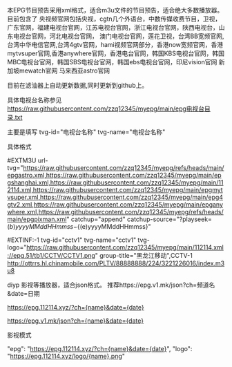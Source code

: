 本EPG节目预告采用xml格式，适合m3u文件的节目预告，适合绝大多数播放器。 目前包含了 央视频官网包括央视，cgtn几个外语台，中数传媒收费节目，卫视，广东官网，福建电视台官网，江苏电视台官网，浙江电视台官网，陕西电视台，山东电视台官网，河北电视台官网， 澳门电视台官网，莲花卫视，台湾BB宽频官网,台湾中华电信官网,台湾4gtv官网，hami视频官网部分，香港now宽频官网，香港mytvsuper官网,香港anywhere官网，香港电台官网，韩国KBS电视台官网，韩国MBC电视台官网，韩国SBS电视台官网，韩国ebs电视台官网，印尼vision官网 新加坡mewatch官网 马来西亚astro官网

目前在滤油器上自动更新数据,同时更新到github上。

具体电视台名称参见 https://raw.githubusercontent.com/zzq12345/myepg/main/epg电视台目录.txt 


主要是填写 tvg-id="电视台名称" tvg-name="电视台名称"

具体格式

#EXTM3U url-tvg="https://raw.githubusercontent.com/zzq12345/myepg/refs/heads/main/epgastro.xml,https://raw.githubusercontent.com/zzq12345/myepg/main/epgshanghai.xml,https://raw.githubusercontent.com/zzq12345/myepg/main/112114.xml,https://raw.githubusercontent.com/zzq12345/myepg/main/epgmytvsuper.xml,https://raw.githubusercontent.com/zzq12345/myepg/main/epg4gtv2.xml,https://raw.githubusercontent.com/zzq12345/myepg/main/epganywhere.xml,https://raw.githubusercontent.com/zzq12345/myepg/refs/heads/main/epgpixman.xml" catchup="append" catchup-source="?playseek=${(b)yyyyMMddHHmmss}-${(e)yyyyMMddHHmmss}"


#EXTINF:-1 tvg-id="cctv1" tvg-name="cctv1" tvg-logo="https://raw.githubusercontent.com/zzq12345/myepg/main/112114.xml://epg.51/tb1/CCTV/CCTV1.png" group-title="黑龙江移动",CCTV-1 http://ottrrs.hl.chinamobile.com/PLTV/88888888/224/3221226016/index.m3u8

diyp 影视等播放器，适合json格式。
推荐https://epg.v1.mk/json?ch=频道名&date=日期


https://epg.112114.xyz/?ch={name}&date={date}


https://epg.v1.mk/json?ch={name}&date={date}


影视模式

"epg": "https://epg.112114.xyz/?ch={name}&date={date}",
                                 "logo": "https://epg.112114.xyz/logo/{name}.png"

